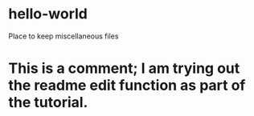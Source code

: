 # hello-world
Place to keep miscellaneous files
# This is a comment; I am trying out the readme edit function as part of the tutorial.
